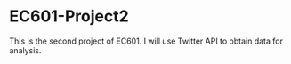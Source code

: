 # EC601-Project2
This is the second project of EC601. I will use Twitter API to obtain data for analysis.

